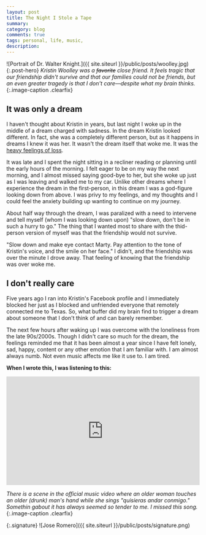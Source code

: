 ```yaml
---
layout: post
title: The Night I Stole a Tape
summary:
category: blog
comments: true
tags: personal, life, music,
description:
---
```


![Portrait of Dr. Walter Knight.]({{ site.siteurl }}/public/posts/woolley.jpg){:.post-hero}
*Kristin Woolley was a <strike>favorite</strike> close friend. It feels tragic that our friendship didn't survive and that our families could not be friends, but an even greater tragedy is that I don't care—despite what my brain thinks.*{:.image-caption .clearfix}

## It was only a dream
I haven't thought about Kristin in years, but last night I woke up in the middle of a dream charged with sadness. In the dream Kristin looked different. In fact, she was a completely different person, but as it happens in dreams I knew it was her. It wasn't the dream itself that woke me. It was the [heavy feelings of loss](http://martyromero.me/the-difference-between-sadness-and-loss).

It was late and I spent the night sitting in a recliner reading or planning until the early hours of the morning. I felt eager to be on my way the next morning, and I almost missed saying good-bye to her, but she woke up just as I was leaving and walked me to my car. Unlike other dreams where I experience the dream in the first-person, in this dream I was a god-figure looking down from above. I was privy to my feelings, and my thoughts and I could feel the anxiety building up wanting to continue on my journey.

About half way through the dream, I was paralized with a need to intervene and tell myself (whom I was looking down upon) "slow down, don't be in such a hurry to go." The thing that I wanted most to share with the thid-person version of myself was that the friendship would not survive.

"Slow down and make eye contact Marty. Pay attention to the tone of Kristin's voice, and the smile on her face." I didn't, and the friendship was over the minute I drove away. That feeling of knowing that the friendship was over woke me.

## I don't really care
Five years ago I ran into Kristin's Facebook profile and I immediately blocked her just as I blocked and unfriended everyone that remotely connected me to Texas. So, what buffer did my brain find to trigger a dream about someone that I don't think of and can barely remember.

The next few hours after waking up I was overcome with the loneliness from the late 90s/2000s. Though I didn't care so much for the dream, the feelings reminded me that it has been almost a year since I have felt lonely, sad, happy, content or any other emotion that I am familiar with. I am almost always numb. Not even music affects me like it use to. I am tired.

**When I wrote this, I was listening to this:**
 <style>.embed-container { position: relative; padding-bottom: 56.25%; height: 0; overflow: hidden; max-width: 100%; } .embed-container iframe, .embed-container object, .embed-container embed { position: absolute; top: 0; left: 0; width: 100%; height: 100%; }</style>
<div class='embed-container'><iframe src='https://www.youtube.com/embed/3auzKIl7aqE?rel=0&amp;t=20s&amp;showinfo=0' frameborder='0' allowfullscreen></iframe></div>

*There is a scene in the official music video where an older woman touches an older (drunk) man's hand while she sings "quisieras andar conmigo." Somethin gabout it has always seemed so tender to me. I missed this song.*{:.image-caption .clearfix}


{:.signature}
![Jose Romero]({{ site.siteurl }}/public/posts/signature.png)


